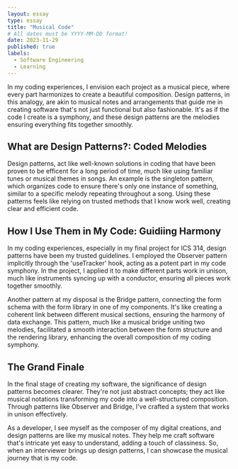 ```yaml
---
layout: essay
type: essay
title: "Musical Code"
# All dates must be YYYY-MM-DD format!
date: 2023-11-29
published: true
labels:
  - Software Engineering
  - Learning
---
```


In my coding experiences, I envision each project as a musical piece, where every part harmonizes to create a beautiful composition. Design patterns, in this analogy, are akin to musical notes and arrangements that guide me in creating software that's not just functional but also fashionable. It's as if the code I create is a symphony, and these design patterns are the melodies ensuring everything fits together smoothly.

## What are Design Patterns?: Coded Melodies

Design patterns, act like well-known solutions in coding that have been proven to be efficent for a long period of time, much like using familiar tunes or musical themes in songs. An example is the singleton pattern, which organizes code to ensure there's only one instance of something, similar to a specific melody repeating throughout a song. Using these patterns feels like relying on trusted methods that I know work well, creating clear and efficient code.

## How I Use Them in My Code: Guidiing Harmony

In my coding experiences, especially in my final project for ICS 314, design patterns have been my trusted guidelines. I employed the Observer pattern implicitly through the 'useTracker' hook, acting as a potent part in my code symphony. In the project, I applied it to make different parts work in unison, much like instruments syncing up with a conductor, ensuring all pieces work together smoothly.

Another pattern at my disposal is the Bridge pattern, connecting the form schema with the form library in one of my components. It's like creating a coherent link between different musical sections, ensuring the harmony of data exchange. This pattern, much like a musical bridge uniting two melodies, facilitated a smooth interaction between the form structure and the rendering library, enhancing the overall composition of my coding symphony.

## The Grand Finale

In the final stage of creating my software, the significance of design patterns becomes clearer. They're not just abstract concepts; they act like musical notations transforming my code into a well-structured composition. Through patterns like Observer and Bridge, I've crafted a system that works in unison effectively.

As a developer, I see myself as the composer of my digital creations, and design patterns are like my musical notes. They help me craft software that's intricate yet easy to understand, adding a touch of classiness. So, when an interviewer brings up design patterns, I can showcase the musical journey that is my code.




